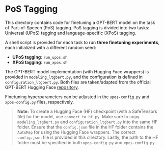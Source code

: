# PoS Tagging

This directory contains code for finetuning a GPT-BERT model on the task of Part-of-Speech (PoS) tagging. PoS tagging is divided into two tasks: Universal (UPoS) tagging and language-specific (XPoS) tagging.

A shell script is provided for each task to run **three finetuning experiments**, each initialized with a different random seed:

- **UPoS tagging**: `run_upos.sh`
- **XPoS tagging**: `run_xpos.sh`

The GPT-BERT model implementation (with Hugging Face wrappers) is provided in `modeling_ltgbert.py`, and the configuration is defined in `configuration_ltgbert.py`. Both files are taken/adapted from the official GPT-BERT Hugging Face [repository](https://huggingface.co/ltg/gpt-bert-babylm-base/tree/main).

Finetuning hyperparameters can be adjusted in the `upos-config.py` and `xpos-config.py` files, respectively.

> **Note:** To create a Hugging Face (HF) checkpoint (with a SafeTensors file) for the model, use `convert_to_hf.py`. Make sure to copy `modeling_ltgbert.py` and `configuration_ltgbert.py` into the same HF folder. Ensure that the `config.json` file in the HF folder contains the `AutoMap` for using the Hugging Face wrappers. The correct `config.json` file is provided in this directory. Lastly, the path to the HF folder must be specified in both `upos-config.py` and `xpos-config.py`.
